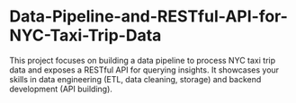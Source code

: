 # Data-Pipeline-and-RESTful-API-for-NYC-Taxi-Trip-Data
This project focuses on building a data pipeline to process NYC taxi trip data and exposes a RESTful API for querying insights. It showcases your skills in data engineering (ETL, data cleaning, storage) and backend development (API building).
